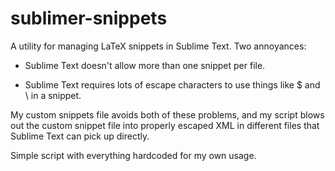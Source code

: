 # sublimer-snippets
A utility for managing LaTeX snippets in Sublime Text. Two annoyances:

* Sublime Text doesn't allow more than one snippet per file.

* Sublime Text requires lots of escape characters to use things like $ and \ in a snippet.

My custom snippets file avoids both of these problems, and my script blows out the custom snippet file into properly escaped XML in different files that Sublime Text can pick up directly.

Simple script with everything hardcoded for my own usage.